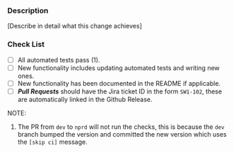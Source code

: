 ### Description

[Describe in detail what this change achieves]

### Check List

- [ ] All automated tests pass (1).
- [ ] New functionality includes updating automated tests and writing new ones.
- [ ] New functionality has been documented in the README if applicable.
- [ ] **_Pull Requests_** should have the Jira ticket ID in the form `SW1-102`, these are automatically linked in the Github Release.

NOTE:
1. The PR from `dev` to `nprd` will not run the checks, this is because the `dev` branch bumped the version and committed the new version which uses the `[skip ci]` message. 
